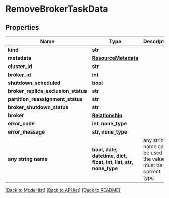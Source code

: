 # RemoveBrokerTaskData


## Properties
Name | Type | Description | Notes
------------ | ------------- | ------------- | -------------
**kind** | **str** |  | 
**metadata** | [**ResourceMetadata**](ResourceMetadata.md) |  | 
**cluster_id** | **str** |  | 
**broker_id** | **int** |  | 
**shutdown_scheduled** | **bool** |  | 
**broker_replica_exclusion_status** | **str** |  | 
**partition_reassignment_status** | **str** |  | 
**broker_shutdown_status** | **str** |  | 
**broker** | [**Relationship**](Relationship.md) |  | 
**error_code** | **int, none_type** |  | [optional] 
**error_message** | **str, none_type** |  | [optional] 
**any string name** | **bool, date, datetime, dict, float, int, list, str, none_type** | any string name can be used but the value must be the correct type | [optional]

[[Back to Model list]](../README.md#documentation-for-models) [[Back to API list]](../README.md#documentation-for-api-endpoints) [[Back to README]](../README.md)


